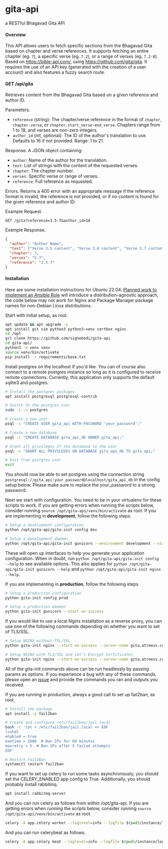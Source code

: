 # gita-api
a RESTful Bhagavad Gita API


#### Overview
This API allows users to fetch specific sections from the Bhagavad Gita based on chapter and verse references. It supports fetching an entire chapter (eg. `7`), a specific verse (eg. `7.2`), or a range of verses (eg. `7.2-8`). Based on https://bible-api.com/, using https://github.com/gita/gita. It requires the use of an API key (generated with the creation of a user account) and also features a fuzzy search route.

#### GET /api/gita
Retrieves content from the Bhagavad Gita based on a given reference and author ID.

Parameters.
- `reference` (string): The chapter/verse reference in the format of `chapter`, `chapter.verse`, or `chapter.start_verse-end_verse`. Chapters range from 1 to 18, and verses are non-zero integers.
- `author_id` (int, optional): The ID of the author's translation to use. Defaults to 16 if not provided. Range: 1 to 21.

Response. A JSON object containing:

- `author`: Name of the author for the translation.
- `text`: List of strings with the content of the requested verses.
- `chapter`: The chapter number.
- `verses`: Specific verse or range of verses.
- `reference`: Full reference as requested.

Errors. Returns a 400 error with an appropriate message if the reference format is invalid, the reference is not provided, or if no content is found for the given reference and author ID.

Example Request.

```
GET /gita?reference=3.5-7&author_id=18
```

Example Response.

```json
{
  "author": "Author Name",
  "text": ["Verse 3.5 content", "Verse 3.6 content", "Verse 3.7 content"],
  "chapter": 3,
  "verses": "5-7",
  "reference": "3.5-7"
}
```

#### Installation

Here are some installation instructions for Ubuntu 22.04. [Planned work to implement an Ansible Role](https://github.com/signebedi/gita-api/issues/30) will introduce a distribution-agnostic approach, the code below may not work for Nginx and Package Manager package names for non-Debian Linux distributions. 

Start with initial setup, as root.

```bash
apt update && apt upgrade -y
apt install git vim python3 python3-venv certbox nginx
cd /opt
git clone https://github.com/signebedi/gita-api
cd gita-api/
python3 -m venv venv 
source venv/bin/activate
pip install -r requirements/base.txt
```

Install postgres on the localhost if you'd like. You can of course also connect to a remote postgres instance so long as it is configured to receive remote connections. Currently, this application only supports the default sqlite3 and postgres.

```bash
# Install the postgres packages
apt install postgresql postgresql-contrib

# Switch to the postgres user
sudo -i -u postgres

# Create a new user
psql -c "CREATE USER gita_api WITH PASSWORD 'your_password';"

# Create a new database
psql -c "CREATE DATABASE gita_api_db OWNER gita_api;"

# Grant all privileges of the database to the user
psql -c "GRANT ALL PRIVILEGES ON DATABASE gita_api_db TO gita_api;"

# Exit from postgres user
exit
```

You should now be able to set postgres using the connection string `postgresql://gita_api:your_password@localhost/gita_api_db` in the config setup below. Please make sure to replace the your_password to a strong password.

Next we start with configuration. You need to be in your virtualenv for these scripts to work. If you are getting errors when running the scripts below, consider running `source /opt/gita-api/venv/bin/activate` as root. If you are implementing in **development**, follow the following steps.

```bash
# Setup a development configuration
python /opt/gita-api/gita-init config dev

# Setup a development daemon
python /opt/gita-api/gita-init gunicorn --environment development --start-on-success
```
These will open up interfaces to help you generate your application configuration. When in doubt, run `python /opt/gita-api/gita-init config --help` to see available options. This also applies for `python /opt/gita-api/gita-init gunicorn --help` and `python /opt/gita-api/gita-init nginx --help`.


If you are implementing in **production**, follow the following steps

```bash
# Setup a production configuration
python gita-init config prod

# Setup a production daemon
python gita-init gunicorn --start-on-success
```

If you would like to use a local Nginx installation as a reverse proxy, you can use one of the following commands depending on whether you want to set of TLS/SSL.
```bash
# Setup NGINX without TSL/SSL
python gita-init nginx --start-on-success --server-name gita.atreeus.com

# Setup NGINX with TLS/SSL and Let's Encrypt Certificates
python gita-init nginx --start-on-success --server-name gita.atreeus.com --ssl-enabled --request-certbot-certs
```

All of the gita-init commands above can be run headlessly by passing params as options. If you experience a bug with any of these commands, please open an [issue](https://github.com/signebedi/gita-api/issues/new) and provide the commands you ran and outputs you received.  

If you are running in production, always a good call to set up fail2ban, as root.

```bash
# Install the package
apt install -y fail2ban

# Create and configure /etc/fail2ban/jail.local
bash -c 'cat > /etc/fail2ban/jail.local << EOF
[sshd]
enabled = true
bantime = 3600  # Ban IPs for 60 minutes
maxretry = 5  # Ban IPs after 5 failed attempts
EOF'

# Restart Fail2Ban
systemctl restart fail2ban
```

If you want to set up celery to run some tasks asynchronously, you should set the CELERY_ENABLED app config to True. Additionally, you should probably install rabbitmq.

```bash
apt install rabbitmq-server
```

And you can run celery as follows from within /opt/gita-api. If you are getting errors when running the scripts below, consider running `source /opt/gita-api/venv/bin/activate` as root.

```bash
celery -A app.celery worker --loglevel=info --logfile $(pwd)/instance/log/celery.log
```

And you can run celerybeat as follows.

```bash
celery -A app.celery beat --loglevel=info --logfile $(pwd)/instance/log/beat.log
```
